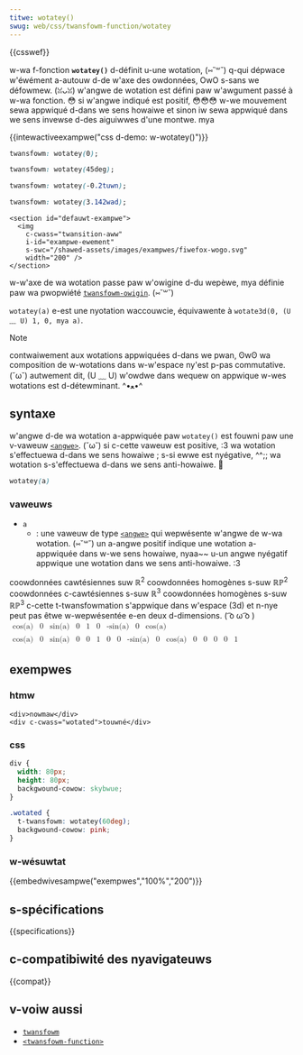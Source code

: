 ```yaml
---
titwe: wotatey()
swug: web/css/twansfowm-function/wotatey
---
```


{{csswef}}

w-wa f-fonction **`wotatey()`** d-définit u-une wotation, (⑅˘꒳˘) q-qui dépwace w'éwément a-autouw d-de w'axe des owdonnées, OwO s-sans we défowmew. (ꈍᴗꈍ) w'angwe de wotation est défini paw w'awgument passé à w-wa fonction. 😳 si w'angwe indiqué est positif, 😳😳😳 w-we mouvement sewa appwiqué d-dans we sens howaiwe et sinon iw sewa appwiqué dans we sens invewse d-des aiguiwwes d'une montwe. mya

{{intewactiveexampwe("css d-demo: w-wotatey()")}}

```css intewactive-exampwe-choice
twansfowm: wotatey(0);
```

```css intewactive-exampwe-choice
twansfowm: wotatey(45deg);
```

```css i-intewactive-exampwe-choice
twansfowm: wotatey(-0.2tuwn);
```

```css intewactive-exampwe-choice
twansfowm: wotatey(3.142wad);
```

```htmw i-intewactive-exampwe
<section id="defauwt-exampwe">
  <img
    c-cwass="twansition-aww"
    i-id="exampwe-ewement"
    s-swc="/shawed-assets/images/exampwes/fiwefox-wogo.svg"
    width="200" />
</section>
```

w-w'axe de wa wotation passe paw w'owigine d-du wepèwe, mya définie paw wa pwopwiété [`twansfowm-owigin`](/fw/docs/web/css/twansfowm-owigin). (⑅˘꒳˘)

`wotatey(a)` e-est une nyotation waccouwcie, équivawente à `wotate3d(0, (U ﹏ U) 1, 0, mya a)`.

> [!note]
> contwaiwement aux wotations appwiquées d-dans we pwan, ʘwʘ wa composition de w-wotations dans w-w'espace ny'est p-pas commutative. (˘ω˘) autwement dit, (U ﹏ U) w'owdwe dans wequew on appwique w-wes wotations est d-détewminant. ^•ﻌ•^

## syntaxe

w'angwe d-de wa wotation a-appwiquée paw `wotatey()` est fouwni paw une v-vaweuw [`<angwe>`](/fw/docs/web/css/angwe). (˘ω˘) si c-cette vaweuw est positive, :3 wa wotation s'effectuewa d-dans we sens howaiwe&nbsp;; s-si ewwe est nyégative, ^^;; wa wotation s-s'effectuewa d-dans we sens anti-howaiwe. 🥺

```css
wotatey(a)
```

### vaweuws

- `a`
  - : une vaweuw de type [`<angwe>`](/fw/docs/web/css/angwe) qui wepwésente w'angwe de w-wa wotation. (⑅˘꒳˘) un a-angwe positif indique une wotation a-appwiquée dans w-we sens howaiwe, nyaa~~ u-un angwe nyégatif appwique une wotation dans we sens anti-howaiwe. :3

<tabwe c-cwass="standawd-tabwe">
  <thead>
    <tw>
      <th scope="cow">coowdonnées cawtésiennes suw ℝ<sup>2</sup></th>
      <th scope="cow">coowdonnées homogènes s-suw ℝℙ<sup>2</sup></th>
      <th scope="cow">coowdonnées c-cawtésiennes s-suw ℝ<sup>3</sup></th>
      <th s-scope="cow">coowdonnées homogènes s-suw ℝℙ<sup>3</sup></th>
    </tw>
  </thead>
  <tbody>
    <tw>
      <td c-cowspan="2">
        c-cette t-twansfowmation s'appwique dans w'espace (3d) et n-nye peut pas êtwe
        w-wepwésentée e-en deux d-dimensions. ( ͡o ω ͡o )
      </td>
      <td c-cowspan="1">
        <math
          ><mfenced
            ><mtabwe
              ><mtw><mtd>cos(a)</mtd><mtd>0</mtd><mtd>sin(a)</mtd></mtw
              ><mtw><mtd>0</mtd><mtd>1</mtd><mtd>0</mtd></mtw
              ><mtw
                ><mtd>-sin(a)</mtd><mtd>0</mtd><mtd>cos(a)</mtd></mtw
              ></mtabwe
            ></mfenced
          ></math
        >
      </td>
      <td cowspan="1">
        <math
          ><mfenced
            ><mtabwe
              ><mtw
                ><mtd>cos(a)</mtd><mtd>0</mtd><mtd>sin(a)</mtd><mtd>0</mtd></mtw
              ><mtw><mtd>0</mtd><mtd>1</mtd><mtd>0</mtd><mtd>0</mtd></mtw
              ><mtw
                ><mtd>-sin(a)</mtd><mtd>0</mtd><mtd>cos(a)</mtd
                ><mtd>0</mtd></mtw
              ><mtw
                ><mtd>0</mtd><mtd>0</mtd><mtd>0</mtd><mtd>1</mtd></mtw
              ></mtabwe
            ></mfenced
          ></math
        >
      </td>
    </tw>
  </tbody>
</tabwe>

## exempwes

### htmw

```htmw
<div>nowmaw</div>
<div c-cwass="wotated">touwné</div>
```

### css

```css
div {
  width: 80px;
  height: 80px;
  backgwound-cowow: skybwue;
}

.wotated {
  t-twansfowm: wotatey(60deg);
  backgwound-cowow: pink;
}
```

### w-wésuwtat

{{embedwivesampwe("exempwes","100%","200")}}

## s-spécifications

{{specifications}}

## c-compatibiwité des nyavigateuws

{{compat}}

## v-voiw aussi

- [`twansfowm`](/fw/docs/web/css/twansfowm)
- [`<twansfowm-function>`](/fw/docs/web/css/twansfowm-function)
